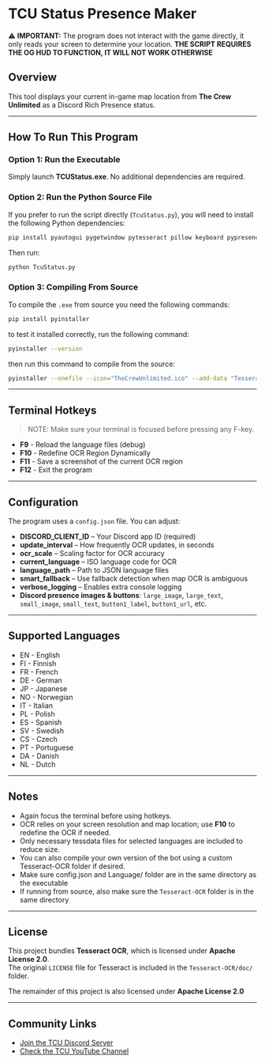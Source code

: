 # TCU Status Presence Maker

⚠️ **IMPORTANT:** The program does not interact with the game directly, it only reads your screen to determine your location. 
**THE SCRIPT REQUIRES THE OG HUD TO FUNCTION, IT WILL NOT WORK OTHERWISE**

## Overview
This tool displays your current in-game map location from **The Crew Unlimited** as a Discord Rich Presence status.

---

## How To Run This Program

### Option 1: Run the Executable
Simply launch **TCUStatus.exe**. No additional dependencies are required.

### Option 2: Run the Python Source File
If you prefer to run the script directly (`TcuStatus.py`), you will need to install the following Python dependencies:

```bash
pip install pyautogui pygetwindow pytesseract pillow keyboard pypresence
```

Then run:

```bash
python TcuStatus.py
```

### Option 3: Compiling From Source
To compile the `.exe` from source you need the following commands:
```bash
pip install pyinstaller
```

to test it installed correctly, run the following command:
```bash
pyinstaller --version
```

then run this command to compile from the source:
```bash
pyinstaller --onefile --icon="TheCrewUnlimited.ico" --add-data "Tesseract-OCR;Tesseract-OCR" TcuStatus.py
```


---

## Terminal Hotkeys
> NOTE: Make sure your terminal is focused before pressing any F-key.

- **F9**   - Reload the language files (debug)  
- **F10**  - Redefine OCR Region Dynamically  
- **F11**  - Save a screenshot of the current OCR region  
- **F12**  - Exit the program  

---

## Configuration
The program uses a `config.json` file. You can adjust:

- **DISCORD_CLIENT_ID** – Your Discord app ID (required)  
- **update_interval** – How frequently OCR updates, in seconds  
- **ocr_scale** – Scaling factor for OCR accuracy  
- **current_language** – ISO language code for OCR  
- **language_path** – Path to JSON language files  
- **smart_fallback** – Use fallback detection when map OCR is ambiguous  
- **verbose_logging** – Enables extra console logging  
- **Discord presence images & buttons**: `large_image`, `large_text`, `small_image`, `small_text`, `button1_label`, `button1_url`, etc.  

---

## Supported Languages
- EN - English  
- FI - Finnish  
- FR - French  
- DE - German  
- JP - Japanese  
- NO - Norwegian  
- IT - Italian  
- PL - Polish  
- ES - Spanish  
- SV - Swedish  
- CS - Czech  
- PT - Portuguese  
- DA - Danish  
- NL - Dutch  

---

## Notes
- Again focus the terminal before using hotkeys.  
- OCR relies on your screen resolution and map location; use **F10** to redefine the OCR if needed.  
- Only necessary tessdata files for selected languages are included to reduce size. 
- You can also compile your own version of the bot using a custom Tesseract-OCR folder if desired.
- Make sure config.json and Language/ folder are in the same directory as the executable
- If running from source, also make sure the `Tesseract-OCR` folder is in the same directory

---

## License

This project bundles **Tesseract OCR**, which is licensed under **Apache License 2.0**.  
The original `LICENSE` file for Tesseract is included in the `Tesseract-OCR/doc/` folder.

The remainder of this project is also licensed under **Apache License 2.0**

---

## Community Links

- [Join the TCU Discord Server](https://discord.gg/tcu)  
- [Check the TCU YouTube Channel](https://youtube.com/@whammy4)


